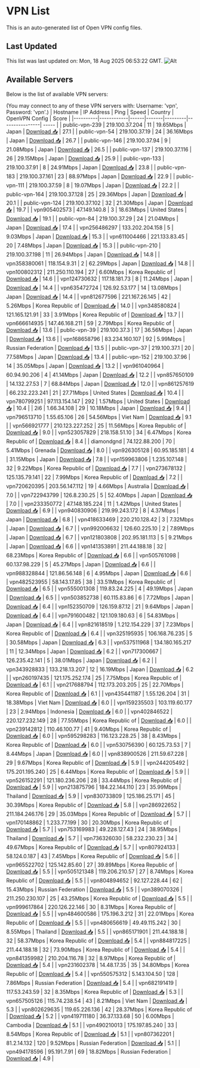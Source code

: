 # VPN List

This is an auto-generated list of Open VPN config files.

## Last Updated

This list was last updated on: Mon, 18 Aug 2025 06:53:22 GMT.
![Alt](https://repobeats.axiom.co/api/embed/186b98318ef1479477931607c1ad7d823f12451f.svg "Repobeats analytics image")

## Available Servers

Below is the list of available VPN servers:

(You may connect to any of these VPN servers with: Username: 'vpn', Password: 'vpn'.)
| Hostname | IP Address | Ping | Speed | Country | OpenVPN Config | Score |
|----------|------------|------|-------|---------|----------------| ----- |
| public-vpn-239 | 219.100.37.204 | 11 | 19.65Mbps | Japan | [Download 📥](./configs/server_0_JP.ovpn) | 27.1 |
| public-vpn-54 | 219.100.37.19 | 24 | 36.16Mbps | Japan | [Download 📥](./configs/server_1_JP.ovpn) | 26.7 |
| public-vpn-146 | 219.100.37.94 | 9 | 21.08Mbps | Japan | [Download 📥](./configs/server_2_JP.ovpn) | 26.5 |
| public-vpn-137 | 219.100.37.116 | 26 | 29.15Mbps | Japan | [Download 📥](./configs/server_3_JP.ovpn) | 25.9 |
| public-vpn-133 | 219.100.37.91 | 8 | 24.91Mbps | Japan | [Download 📥](./configs/server_4_JP.ovpn) | 23.8 |
| public-vpn-183 | 219.100.37.161 | 23 | 88.97Mbps | Japan | [Download 📥](./configs/server_5_JP.ovpn) | 22.9 |
| public-vpn-111 | 219.100.37.59 | 8 | 19.07Mbps | Japan | [Download 📥](./configs/server_6_JP.ovpn) | 22.2 |
| public-vpn-164 | 219.100.37.128 | 25 | 29.36Mbps | Japan | [Download 📥](./configs/server_7_JP.ovpn) | 20.1 |
| public-vpn-124 | 219.100.37.102 | 32 | 21.30Mbps | Japan | [Download 📥](./configs/server_8_JP.ovpn) | 19.7 |
| vpn905402573 | 47.149.140.8 | 3 | 18.63Mbps | United States | [Download 📥](./configs/server_9_US.ovpn) | 19.1 |
| public-vpn-84 | 219.100.37.29 | 24 | 21.04Mbps | Japan | [Download 📥](./configs/server_10_JP.ovpn) | 17.4 |
| vpn256486297 | 133.202.204.158 | 5 | 9.03Mbps | Japan | [Download 📥](./configs/server_11_JP.ovpn) | 15.3 |
| vpn611004466 | 221.133.83.45 | 20 | 7.48Mbps | Japan | [Download 📥](./configs/server_12_JP.ovpn) | 15.3 |
| public-vpn-210 | 219.100.37.198 | 11 | 26.94Mbps | Japan | [Download 📥](./configs/server_13_JP.ovpn) | 14.8 |
| vpn358380061 | 118.154.9.31 | 2 | 62.29Mbps | Japan | [Download 📥](./configs/server_14_JP.ovpn) | 14.8 |
| vpn100802312 | 211.250.110.194 | 27 | 6.60Mbps | Korea Republic of | [Download 📥](./configs/server_15_KR.ovpn) | 14.6 |
| vpn124730632 | 117.18.181.73 | 8 | 11.24Mbps | Japan | [Download 📥](./configs/server_16_JP.ovpn) | 14.4 |
| vpn635472724 | 126.92.53.177 | 14 | 13.08Mbps | Japan | [Download 📥](./configs/server_17_JP.ovpn) | 14.4 |
| vpn812677596 | 221.167.26.145 | 42 | 5.26Mbps | Korea Republic of | [Download 📥](./configs/server_18_KR.ovpn) | 14.0 |
| vpn348580824 | 121.165.121.91 | 33 | 3.91Mbps | Korea Republic of | [Download 📥](./configs/server_19_KR.ovpn) | 13.7 |
| vpn666614935 | 147.46.168.211 | 59 | 2.79Mbps | Korea Republic of | [Download 📥](./configs/server_20_KR.ovpn) | 13.6 |
| public-vpn-39 | 219.100.37.3 | 17 | 36.56Mbps | Japan | [Download 📥](./configs/server_21_JP.ovpn) | 13.6 |
| vpn168658796 | 83.234.160.107 | 92 | 5.99Mbps | Russian Federation | [Download 📥](./configs/server_22_RU.ovpn) | 13.5 |
| public-vpn-37 | 219.100.37.1 | 20 | 77.58Mbps | Japan | [Download 📥](./configs/server_23_JP.ovpn) | 13.4 |
| public-vpn-152 | 219.100.37.96 | 14 | 35.05Mbps | Japan | [Download 📥](./configs/server_24_JP.ovpn) | 13.2 |
| vpn961040964 | 60.94.90.206 | 4 | 41.14Mbps | Japan | [Download 📥](./configs/server_25_JP.ovpn) | 12.2 |
| vpn857650109 | 14.132.27.53 | 7 | 68.84Mbps | Japan | [Download 📥](./configs/server_26_JP.ovpn) | 12.0 |
| vpn861257619 | 66.232.223.241 | 21 | 27.71Mbps | United States | [Download 📥](./configs/server_27_US.ovpn) | 10.4 |
| vpn780799251 | 97.113.154.147 | 292 | 1.57Mbps | United States | [Download 📥](./configs/server_28_US.ovpn) | 10.4 |
| 2i6 | 1.66.34.108 | 29 | 10.18Mbps | Japan | [Download 📥](./configs/server_29_JP.ovpn) | 9.4 |
| vpn796513710 | 1.55.65.106 | 26 | 54.56Mbps | Viet Nam | [Download 📥](./configs/server_30_VN.ovpn) | 9.1 |
| vpn566921777 | 210.123.227.252 | 25 | 11.56Mbps | Korea Republic of | [Download 📥](./configs/server_31_KR.ovpn) | 9.0 |
| vpn523057829 | 218.158.51.10 | 34 | 6.47Mbps | Korea Republic of | [Download 📥](./configs/server_32_KR.ovpn) | 8.4 |
| diamondgnd | 74.122.88.200 | 70 | 5.41Mbps | Grenada | [Download 📥](./configs/server_33_GD.ovpn) | 8.0 |
| vpn926305128 | 60.95.185.181 | 4 | 31.15Mbps | Japan | [Download 📥](./configs/server_34_JP.ovpn) | 7.8 |
| vpn159963806 | 1.235.107.148 | 32 | 9.22Mbps | Korea Republic of | [Download 📥](./configs/server_35_KR.ovpn) | 7.7 |
| vpn273678132 | 125.135.79.141 | 22 | 7.99Mbps | Korea Republic of | [Download 📥](./configs/server_36_KR.ovpn) | 7.2 |
| vpn720620395 | 203.56.147.112 | 19 | 4.66Mbps | Australia | [Download 📥](./configs/server_37_AU.ovpn) | 7.0 |
| vpn722943799 | 126.8.230.25 | 5 | 52.40Mbps | Japan | [Download 📥](./configs/server_38_JP.ovpn) | 7.0 |
| vpn233350772 | 47.148.185.224 | 11 | 1.42Mbps | United States | [Download 📥](./configs/server_39_US.ovpn) | 6.9 |
| vpn940830906 | 219.99.243.172 | 8 | 4.37Mbps | Japan | [Download 📥](./configs/server_40_JP.ovpn) | 6.8 |
| vpn418633469 | 220.210.128.42 | 3 | 7.32Mbps | Japan | [Download 📥](./configs/server_41_JP.ovpn) | 6.7 |
| vpn992006632 | 126.60.225.10 | 2 | 7.89Mbps | Japan | [Download 📥](./configs/server_42_JP.ovpn) | 6.7 |
| vpn121803808 | 202.95.181.113 | 5 | 9.21Mbps | Japan | [Download 📥](./configs/server_43_JP.ovpn) | 6.6 |
| vpn141353891 | 211.44.188.18 | 32 | 68.23Mbps | Korea Republic of | [Download 📥](./configs/server_44_KR.ovpn) | 6.6 |
| vpn505761098 | 60.137.98.229 | 5 | 45.27Mbps | Japan | [Download 📥](./configs/server_45_JP.ovpn) | 6.6 |
| vpn988328844 | 121.86.56.148 | 6 | 4.95Mbps | Japan | [Download 📥](./configs/server_46_JP.ovpn) | 6.6 |
| vpn482523955 | 58.143.17.85 | 38 | 33.51Mbps | Korea Republic of | [Download 📥](./configs/server_47_KR.ovpn) | 6.5 |
| vpn555001308 | 119.83.24.225 | 4 | 49.19Mbps | Japan | [Download 📥](./configs/server_48_JP.ovpn) | 6.5 |
| vpn503852738 | 60.115.83.86 | 6 | 7.72Mbps | Japan | [Download 📥](./configs/server_49_JP.ovpn) | 6.4 |
| vpn152350709 | 126.159.87.12 | 21 | 9.64Mbps | Japan | [Download 📥](./configs/server_50_JP.ovpn) | 6.4 |
| vpn791600482 | 121.109.180.63 | 6 | 54.83Mbps | Japan | [Download 📥](./configs/server_51_JP.ovpn) | 6.4 |
| vpn821618519 | 1.212.154.229 | 37 | 7.23Mbps | Korea Republic of | [Download 📥](./configs/server_52_KR.ovpn) | 6.4 |
| vpn325195935 | 106.168.76.235 | 5 | 30.58Mbps | Japan | [Download 📥](./configs/server_53_JP.ovpn) | 6.3 |
| vpn537511968 | 134.180.165.217 | 11 | 12.34Mbps | Japan | [Download 📥](./configs/server_54_JP.ovpn) | 6.2 |
| vpn717300667 | 126.235.42.141 | 5 | 38.01Mbps | Japan | [Download 📥](./configs/server_55_JP.ovpn) | 6.2 |
| vpn343928833 | 133.218.13.207 | 12 | 16.19Mbps | Japan | [Download 📥](./configs/server_56_JP.ovpn) | 6.2 |
| vpn260197435 | 121.175.252.174 | 25 | 7.75Mbps | Korea Republic of | [Download 📥](./configs/server_57_KR.ovpn) | 6.1 |
| vpn217688794 | 112.173.203.205 | 25 | 22.70Mbps | Korea Republic of | [Download 📥](./configs/server_58_KR.ovpn) | 6.1 |
| vpn435441187 | 1.55.126.204 | 31 | 18.38Mbps | Viet Nam | [Download 📥](./configs/server_59_VN.ovpn) | 6.0 |
| vpn159235503 | 103.119.60.177 | 23 | 2.94Mbps | Indonesia | [Download 📥](./configs/server_60_ID.ovpn) | 6.0 |
| vpn402846522 | 220.127.232.149 | 28 | 77.55Mbps | Korea Republic of | [Download 📥](./configs/server_61_KR.ovpn) | 6.0 |
| vpn239142812 | 110.46.100.77 | 41 | 9.40Mbps | Korea Republic of | [Download 📥](./configs/server_62_KR.ovpn) | 6.0 |
| vpn595298283 | 116.123.228.25 | 38 | 8.43Mbps | Korea Republic of | [Download 📥](./configs/server_63_KR.ovpn) | 6.0 |
| vpn530756390 | 60.125.73.53 | 7 | 8.44Mbps | Japan | [Download 📥](./configs/server_64_JP.ovpn) | 6.0 |
| vpn838900526 | 211.59.67.228 | 29 | 9.67Mbps | Korea Republic of | [Download 📥](./configs/server_65_KR.ovpn) | 5.9 |
| vpn244205492 | 175.201.195.240 | 25 | 6.44Mbps | Korea Republic of | [Download 📥](./configs/server_66_KR.ovpn) | 5.9 |
| vpn526152291 | 121.180.236.206 | 28 | 33.44Mbps | Korea Republic of | [Download 📥](./configs/server_67_KR.ovpn) | 5.9 |
| vpn213875796 | 184.22.144.110 | 23 | 35.99Mbps | Thailand | [Download 📥](./configs/server_68_TH.ovpn) | 5.9 |
| vpn830733809 | 125.186.25.171 | 45 | 30.39Mbps | Korea Republic of | [Download 📥](./configs/server_69_KR.ovpn) | 5.8 |
| vpn286922652 | 211.184.246.176 | 29 | 35.03Mbps | Korea Republic of | [Download 📥](./configs/server_70_KR.ovpn) | 5.7 |
| vpn170148862 | 1.233.77.199 | 30 | 20.30Mbps | Korea Republic of | [Download 📥](./configs/server_71_KR.ovpn) | 5.7 |
| vpn753169983 | 49.228.127.43 | 24 | 38.95Mbps | Thailand | [Download 📥](./configs/server_72_TH.ovpn) | 5.7 |
| vpn736326030 | 58.232.230.23 | 34 | 49.67Mbps | Korea Republic of | [Download 📥](./configs/server_73_KR.ovpn) | 5.7 |
| vpn807924133 | 58.124.0.187 | 43 | 7.45Mbps | Korea Republic of | [Download 📥](./configs/server_74_KR.ovpn) | 5.6 |
| vpn965522702 | 125.142.85.60 | 27 | 39.89Mbps | Korea Republic of | [Download 📥](./configs/server_75_KR.ovpn) | 5.5 |
| vpn505121348 | 119.206.210.57 | 27 | 8.74Mbps | Korea Republic of | [Download 📥](./configs/server_76_KR.ovpn) | 5.5 |
| vpn804894652 | 92.127.228.44 | 62 | 15.43Mbps | Russian Federation | [Download 📥](./configs/server_77_RU.ovpn) | 5.5 |
| vpn389070326 | 211.250.230.107 | 25 | 43.25Mbps | Korea Republic of | [Download 📥](./configs/server_78_KR.ovpn) | 5.5 |
| vpn999617864 | 220.126.22.146 | 30 | 8.31Mbps | Korea Republic of | [Download 📥](./configs/server_79_KR.ovpn) | 5.5 |
| vpn484600586 | 175.196.3.212 | 31 | 22.01Mbps | Korea Republic of | [Download 📥](./configs/server_80_KR.ovpn) | 5.5 |
| vpn480656619 | 49.49.115.242 | 30 | 8.55Mbps | Thailand | [Download 📥](./configs/server_81_TH.ovpn) | 5.5 |
| vpn865171901 | 211.44.188.18 | 32 | 58.37Mbps | Korea Republic of | [Download 📥](./configs/server_82_KR.ovpn) | 5.4 |
| vpn884817225 | 211.44.188.18 | 32 | 73.90Mbps | Korea Republic of | [Download 📥](./configs/server_83_KR.ovpn) | 5.4 |
| vpn841359982 | 210.204.116.78 | 32 | 8.97Mbps | Korea Republic of | [Download 📥](./configs/server_84_KR.ovpn) | 5.4 |
| vpn231602378 | 14.48.17.35 | 35 | 34.80Mbps | Korea Republic of | [Download 📥](./configs/server_85_KR.ovpn) | 5.4 |
| vpn550575312 | 5.143.104.50 | 128 | 7.86Mbps | Russian Federation | [Download 📥](./configs/server_86_RU.ovpn) | 5.4 |
| vpn682191419 | 117.53.243.59 | 32 | 8.35Mbps | Korea Republic of | [Download 📥](./configs/server_87_KR.ovpn) | 5.3 |
| vpn657505126 | 115.74.238.54 | 43 | 8.21Mbps | Viet Nam | [Download 📥](./configs/server_88_VN.ovpn) | 5.3 |
| vpn802629635 | 119.65.226.136 | 42 | 28.37Mbps | Korea Republic of | [Download 📥](./configs/server_89_KR.ovpn) | 5.2 |
| vpn419711180 | 36.37.133.68 | 50 | 6.00Mbps | Cambodia | [Download 📥](./configs/server_90_KH.ovpn) | 5.1 |
| vpn490210013 | 175.197.85.240 | 33 | 8.54Mbps | Korea Republic of | [Download 📥](./configs/server_91_KR.ovpn) | 5.1 |
| vpn807362201 | 81.2.14.132 | 120 | 9.52Mbps | Russian Federation | [Download 📥](./configs/server_92_RU.ovpn) | 5.1 |
| vpn494178596 | 95.191.7.91 | 69 | 18.82Mbps | Russian Federation | [Download 📥](./configs/server_93_RU.ovpn) | 4.9 |

